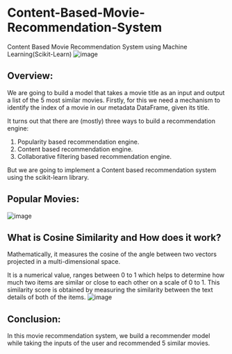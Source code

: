 # Content-Based-Movie-Recommendation-System
Content Based Movie Recommendation System using Machine Learning(Scikit-Learn)
![image](https://user-images.githubusercontent.com/103682825/177696834-f87b8eee-7e25-46b2-ada1-3d261a083b00.png)

## Overview:
We are going to build a model that takes a movie title as an input and output a list of the 5 most similar movies. Firstly, for this we need a mechanism to identify the index of a movie in our metadata DataFrame, given its title.

It turns out that there are (mostly) three ways to build a recommendation engine:

1. Popularity based recommendation engine.
2. Content based recommendation engine.
3. Collaborative filtering based recommendation engine.

But we are going to implement a Content based recommendation system using the scikit-learn library.

## Popular Movies:
![image](https://user-images.githubusercontent.com/103682825/176397333-150fae88-0547-4e07-88ec-817b76eb0e0a.png)

## What is Cosine Similarity and How does it work?
Mathematically, it measures the cosine of the angle between two vectors projected in a multi-dimensional space.

It is a numerical value, ranges between 0 to 1 which helps to determine how much two items are similar or close to each other on a scale of 0 to 1. This similarity score is obtained by measuring the similarity between the text details of both of the items.
 ![image](https://user-images.githubusercontent.com/103682825/176416345-5dcc05f6-18c3-4540-ba64-6c079a0f480c.png)

## Conclusion:
In this movie recommendation system, we build a recommender model while taking the inputs of the user and recommended 5 similar movies.
